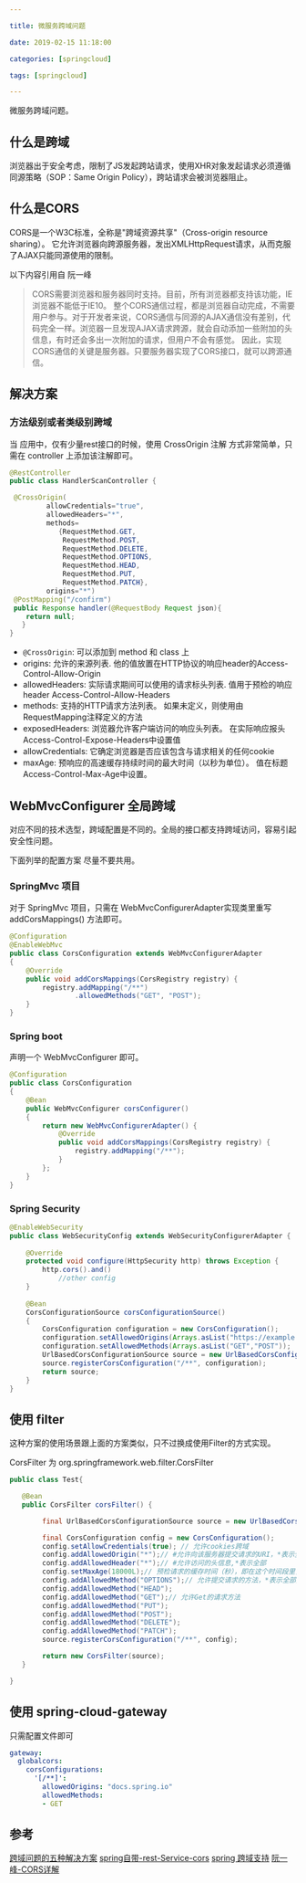 ```yaml
---

title: 微服务跨域问题

date: 2019-02-15 11:18:00

categories: [springcloud]

tags: [springcloud]

---
```


微服务跨域问题。

<!--more-->


## 什么是跨域

浏览器出于安全考虑，限制了JS发起跨站请求，使用XHR对象发起请求必须遵循同源策略（SOP：Same Origin Policy），跨站请求会被浏览器阻止。

## 什么是CORS

CORS是一个W3C标准，全称是"跨域资源共享"（Cross-origin resource sharing）。
它允许浏览器向跨源服务器，发出XMLHttpRequest请求，从而克服了AJAX只能同源使用的限制。

以下内容引用自 阮一峰

> CORS需要浏览器和服务器同时支持。目前，所有浏览器都支持该功能，IE浏览器不能低于IE10。
  整个CORS通信过程，都是浏览器自动完成，不需要用户参与。对于开发者来说，CORS通信与同源的AJAX通信没有差别，代码完全一样。浏览器一旦发现AJAX请求跨源，就会自动添加一些附加的头信息，有时还会多出一次附加的请求，但用户不会有感觉。
  因此，实现CORS通信的关键是服务器。只要服务器实现了CORS接口，就可以跨源通信。

## 解决方案

### 方法级别或者类级别跨域

当 应用中，仅有少量rest接口的时候，使用 CrossOrigin 注解 方式非常简单，只需在 controller 上添加该注解即可。

```java
@RestController
public class HandlerScanController {

 @CrossOrigin(
         allowCredentials="true", 
         allowedHeaders="*", 
         methods=      
            {RequestMethod.GET,
             RequestMethod.POST, 
             RequestMethod.DELETE,                                        
             RequestMethod.OPTIONS,
             RequestMethod.HEAD,
             RequestMethod.PUT,
             RequestMethod.PATCH},
         origins="*")
 @PostMapping("/confirm")
 public Response handler(@RequestBody Request json){
    return null;
   }
}
```

- `@CrossOrigin`: 可以添加到 method 和 class 上 
- origins: 允许的来源列表. 他的值放置在HTTP协议的响应header的Access-Control-Allow-Origin
- allowedHeaders: 实际请求期间可以使用的请求标头列表. 值用于预检的响应header Access-Control-Allow-Headers
- methods: 支持的HTTP请求方法列表。 如果未定义，则使用由RequestMapping注释定义的方法
- exposedHeaders: 浏览器允许客户端访问的响应头列表。 在实际响应报头Access-Control-Expose-Headers中设置值
- allowCredentials: 它确定浏览器是否应该包含与请求相关的任何cookie
- maxAge: 预响应的高速缓存持续时间的最大时间（以秒为单位）。 值在标题Access-Control-Max-Age中设置。


## WebMvcConfigurer 全局跨域

对应不同的技术选型，跨域配置是不同的。全局的接口都支持跨域访问，容易引起安全性问题。

下面列举的配置方案 尽量不要共用。

### SpringMvc 项目

对于 SpringMvc 项目，只需在 WebMvcConfigurerAdapter实现类里重写 addCorsMappings() 方法即可。

```java
@Configuration
@EnableWebMvc
public class CorsConfiguration extends WebMvcConfigurerAdapter
{
    @Override
    public void addCorsMappings(CorsRegistry registry) {
        registry.addMapping("/**")
                .allowedMethods("GET", "POST");
    }
}
``` 

### Spring boot

声明一个 WebMvcConfigurer 即可。

```java
@Configuration
public class CorsConfiguration
{
    @Bean
    public WebMvcConfigurer corsConfigurer()
    {
        return new WebMvcConfigurerAdapter() {
            @Override
            public void addCorsMappings(CorsRegistry registry) {
                registry.addMapping("/**");
            }
        };
    }
}
```

### Spring Security 

```java
@EnableWebSecurity
public class WebSecurityConfig extends WebSecurityConfigurerAdapter {
 
    @Override
    protected void configure(HttpSecurity http) throws Exception {
        http.cors().and()
            //other config
    }
 
    @Bean
    CorsConfigurationSource corsConfigurationSource()
    {
        CorsConfiguration configuration = new CorsConfiguration();
        configuration.setAllowedOrigins(Arrays.asList("https://example.com"));
        configuration.setAllowedMethods(Arrays.asList("GET","POST"));
        UrlBasedCorsConfigurationSource source = new UrlBasedCorsConfigurationSource();
        source.registerCorsConfiguration("/**", configuration);
        return source;
    }
}
```

## 使用 filter

这种方案的使用场景跟上面的方案类似，只不过换成使用Filter的方式实现。

CorsFilter 为 org.springframework.web.filter.CorsFilter

```java
public class Test{

   @Bean
   public CorsFilter corsFilter() {

        final UrlBasedCorsConfigurationSource source = new UrlBasedCorsConfigurationSource();

        final CorsConfiguration config = new CorsConfiguration();
        config.setAllowCredentials(true); // 允许cookies跨域
        config.addAllowedOrigin("*");// #允许向该服务器提交请求的URI，*表示全部允许，在SpringMVC中，如果设成*，会自动转成当前请求头中的Origin    
        config.addAllowedHeader("*");// #允许访问的头信息,*表示全部
        config.setMaxAge(18000L);// 预检请求的缓存时间（秒），即在这个时间段里，对于相同的跨域请求不会再预检了
        config.addAllowedMethod("OPTIONS");// 允许提交请求的方法，*表示全部允许
        config.addAllowedMethod("HEAD");
        config.addAllowedMethod("GET");// 允许Get的请求方法
        config.addAllowedMethod("PUT");
        config.addAllowedMethod("POST"); 
        config.addAllowedMethod("DELETE");
        config.addAllowedMethod("PATCH");
        source.registerCorsConfiguration("/**", config);

        return new CorsFilter(source);
   }

}
```

## 使用 spring-cloud-gateway

只需配置文件即可

```yaml
gateway:      
  globalcors:        
    corsConfigurations:
      '[/**]': 
        allowedOrigins: "docs.spring.io"  
        allowedMethods:
        - GET
```


## 参考 

[跨域问题的五种解决方案](https://segmentfault.com/a/1190000017188296)
[spring自带-rest-Service-cors](https://spring.io/guides/gs/rest-service-cors/)
[spring 跨域支持](https://spring.io/blog/2015/06/08/cors-support-in-spring-framework)
[阮一峰-CORS详解](http://www.ruanyifeng.com/blog/2016/04/cors.html)